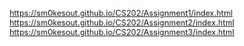 https://sm0kesout.github.io/CS202/Assignment1/index.html
https://sm0kesout.github.io/CS202/Assignment2/index.html
https://sm0kesout.github.io/CS202/Assignment3/index.html
